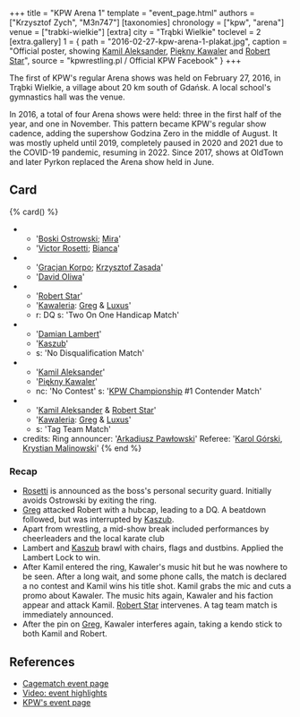 +++
title = "KPW Arena 1"
template = "event_page.html"
authors = ["Krzysztof Zych", "M3n747"]
[taxonomies]
chronology = ["kpw", "arena"]
venue = ["trabki-wielkie"]
[extra]
city = "Trąbki Wielkie"
toclevel = 2
[extra.gallery]
1 = { path = "2016-02-27-kpw-arena-1-plakat.jpg", caption = "Official poster, showing [Kamil Aleksander](@/w/kamil-aleksander.md), [Piękny Kawaler](@/w/piekny-kawaler.md) and [Robert Star](@/w/robert-star.md)", source = "kpwrestling.pl / Official KPW Facebook" }
+++

The first of KPW's regular Arena shows was held on February 27, 2016, in Trąbki Wielkie, a village about 20&nbsp;km south of Gdańsk. A local school's gymnastics hall was the venue.

In 2016, a total of four Arena shows were held: three in the first half of the year, and one in November. This pattern became KPW's regular show cadence, adding the supershow Godzina Zero in the middle of August. It was mostly upheld until 2019, completely paused in 2020 and 2021 due to the COVID-19 pandemic, resuming in 2022. Since 2017, shows at OldTown and later Pyrkon replaced the Arena show held in June.

## Card

{% card() %}
- - '[Boski Ostrowski](@/w/ostrowski.md); [Mira](@/w/mira.md)'
  - '[Victor Rosetti](@/w/rosetti.md); [Bianca](@/w/bianca.md)'
- - '[Gracjan Korpo](@/w/gracjan-korpo.md); [Krzysztof Zasada](@/w/krzysztof-zasada.md)'
  - '[David Oliwa](@/w/david-oliwa.md)'
- - '[Robert Star](@/w/robert-star.md)'
  - '[Kawaleria](@/tt/kawaleria.md): [Greg](@/w/greg.md) & [Luxus](@/w/luxus.md)'
  - r: DQ
    s: 'Two On One Handicap Match'
- - '[Damian Lambert](@/w/damien-rothschild.md)'
  - '[Kaszub](@/w/kaszub.md)'
  - s: 'No Disqualification Match'
- - '[Kamil Aleksander](@/w/kamil-aleksander.md)'
  - '[Piękny Kawaler](@/w/piekny-kawaler.md)'
  - nc: 'No Contest'
    s: '[KPW Championship](@/c/kpw-championship.md) #1 Contender Match'
- - '[Kamil Aleksander](@/w/kamil-aleksander.md) & [Robert Star](@/w/robert-star.md)'
  - '[Kawaleria](@/tt/kawaleria.md): [Greg](@/w/greg.md) & [Luxus](@/w/luxus.md)'
  - s: 'Tag Team Match'
- credits:
    Ring announcer: '[Arkadiusz Pawłowski](@/w/pan-pawlowski.md)'
    Referee: '[Karol Górski](@/w/iskra.md), [Krystian Malinowski](@/w/krystian-malinowski.md)'
{% end %}

### Recap

* [Rosetti](@/w/rosetti.md) is announced as the boss's personal security guard. Initially avoids Ostrowski by exiting the ring.
* [Greg](@/w/greg.md) attacked Robert with a hubcap, leading to a DQ. A beatdown followed, but was interrupted by [Kaszub](@/w/kaszub.md).
* Apart from wrestling, a mid-show break included performances by cheerleaders and the local karate club
* Lambert and [Kaszub](@/w/kaszub.md) brawl with chairs, flags and dustbins. Applied the Lambert Lock to win.
* After Kamil entered the ring, Kawaler's music hit but he was nowhere to be seen. After a long wait, and some phone calls,
  the match is declared a no contest and Kamil wins his title shot. Kamil grabs the mic and cuts a promo about Kawaler.
  The music hits again, Kawaler and his faction appear and attack Kamil. [Robert Star](@/w/robert-star.md) intervenes. A tag team match is
  immediately announced.
* After the pin on [Greg](@/w/greg.md), Kawaler interferes again, taking a kendo stick to both Kamil and Robert.

## References

* [Cagematch event page](https://www.cagematch.net/?id=1&nr=153084)
* [Video: event highlights](https://www.youtube.com/watch?v=OiBXZ27-mC8)
* [KPW's event page](https://kpwrestling.pl/events/kpw-arena-1/)
